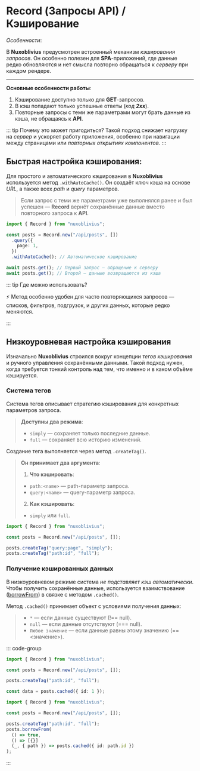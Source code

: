 # Record (Запросы API) / Кэширование <Badge text="^ 1.1.0" style='margin-top: 13px;'/>

_Особенности_: <Badge type="tip" text="Не поддерживает SSR" />

В **Nuxoblivius** предусмотрен встроенный механизм _кэширования запросов_.
Он особенно полезен для **SPA**-приложений, где данные редко обновляются и нет смысла повторно обращаться к _серверу_ при каждом рендере.

---

**Основные особенности работы**:

1. Кэширование доступно только для **GET**-запросов.
2. В кэш попадают только успешные ответы (_код **2xx**_).
3. Повторные запросы с теми же параметрами могут брать данные из кэша, не обращаясь к **API**.

::: tip Почему это может пригодиться?
Такой подход снижает нагрузку на _сервер_ и ускоряет работу приложения, особенно при навигации между страницами или _повторных открытиях компонентов_.
:::

## Быстрая настройка кэширования: <Badge type="tip" text="^1.7.19" />

Для простого и автоматического кэширования в **Nuxoblivius** используется метод `.withAutoCache()`.
Он создаёт ключ кэша на основе _URL_, а также всех _path_ и _query_ параметров.

> Если запрос с теми же параметрами уже выполнялся ранее и был успешен —
> **Record** вернёт сохранённые данные вместо повторного запроса к **API**.

```ts {7}
import { Record } from "nuxoblivius";

const posts = Record.new("/api/posts", [])
  .query({
    page: 1,
  })
  .withAutoCache(); // Автоматическое кэширование

await posts.get(); // Первый запрос — обращение к серверу
await posts.get(); // Второй — данные возвращаются из кэша
```

::: tip Где можно использовать?

⚡ Метод особенно удобен для часто повторяющихся запросов — списков, фильтров, подгрузок, и других данных, которые редко меняются.

:::

## Низкоуровневая настройка кэширования

Изначально **Nuxoblivius** строился вокруг концепции _тегов кэширования_ и ручного управления сохранёнными данными.
Такой подход нужен, когда требуется тонкий контроль над тем, что именно и в каком объёме кэшируется.

### Система тегов

Система тегов описывает стратегию кэширования для конкретных параметров запроса.

> **Доступны два режима**:
>
> - `simply` — сохраняет только последние данные.
> - `full` — сохраняет всю историю изменений.

Создание тега выполняется через метод `.createTag()`.

> **Он принимает два аргумента**:
>
> 1. **Что кэшировать**:
>
> - `path:<name>` — path-параметр запроса.
> - `query:<name>` — query-параметр запроса.
>
> 2. **Как кэшировать**:
>
> - `simply` или `full`.

```ts {5-6}
import { Record } from "nuxoblivius";

const posts = Record.new("/api/posts", []);

posts.createTag("query:page", "simply");
posts.createTag("path:id", "full");
```

### Получение кэшированных данных

В низкоуровневом режиме система _не подставляет кэш автоматически_.
Чтобы получить сохранённые данные, используется взаимствование ([borrowFrom](/release/record/borrow.html)) в связке с методом `.cached()`.

Метод `.cached()` принимает объект с условиями получения данных:

> - `*` — если данные существуют (!== null).
> - `null` — если данные отсутствуют (=== null).
> - `Любое значение` — если данные равны этому значению (== <значение>).

::: code-group

```ts [Получить данные] {7}
import { Record } from "nuxoblivius";

const posts = Record.new("/api/posts", []);

posts.createTag("path:id", "full");

const data = posts.cached({ id: 1 });
```

```ts [Связка с 'borrowFrom'] {9}
import { Record } from "nuxoblivius";

const posts = Record.new("/api/posts", []);

posts.createTag("path:id", "full");
posts.borrowFrom(
  () => true,
  () => [{}]
  (_, { path }) => posts.cached({ id: path.id })
);
```

:::
